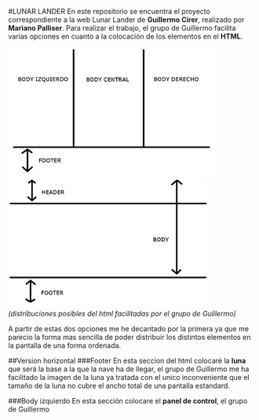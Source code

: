 #LUNAR LANDER
En este repositorio se encuentra el proyecto correspondiente a la web Lunar Lander de __Guillermo Cirer__, realizado por __Mariano Palliser__.
Para realizar el trabajo, el grupo de Guillermo facilita varias opciones en cuanto a la colocación de los elementos en el __HTML__.

![alt tag](https://github.com/mpalliser/LLM-Class/blob/Lunar-Lander/LunarLander/img/imgmd/fondo1.png)
![alt tag](https://github.com/mpalliser/LLM-Class/blob/Lunar-Lander/LunarLander/img/imgmd/fondo2.png)
_(distribuciones posibles del html facilitadas por el grupo de Guillermo)_

A partir de estas dos opciones me he decantado por la primera ya que me parecio la forma mas sencilla de poder distribuir los distintos elementos en la pantalla de una forma ordenada.

##Version horizontal
###Footer
En esta seccion del html colocaré la __luna__ que será la base a la que la nave ha de llegar, el grupo de Guillermo me ha facilitado la imagen de la luna ya tratada con el unico inconveniente que el tamaño de la luna no cubre el ancho total de una pantalla estandard.

###Body izquierdo
En esta sección colocare el __panel de control__, el grupo de Guillermo

